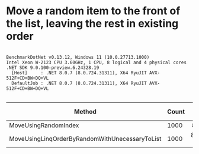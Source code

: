 # Move a random item to the front of the list, leaving the rest in existing order

```

BenchmarkDotNet v0.13.12, Windows 11 (10.0.27713.1000)
Intel Xeon W-2123 CPU 3.60GHz, 1 CPU, 8 logical and 4 physical cores
.NET SDK 9.0.100-preview.6.24328.19
  [Host]     : .NET 8.0.7 (8.0.724.31311), X64 RyuJIT AVX-512F+CD+BW+DQ+VL
  DefaultJob : .NET 8.0.7 (8.0.724.31311), X64 RyuJIT AVX-512F+CD+BW+DQ+VL


```
| Method                                         | Count | Mean        | Error       | StdDev      | Ratio  | RatioSD | Gen0   | Gen1   | Allocated | Alloc Ratio |
|----------------------------------------------- |------ |------------:|------------:|------------:|-------:|--------:|-------:|-------:|----------:|------------:|
| MoveUsingRandomIndex                           | 1000  |    824.2 ns |    14.61 ns |    12.95 ns |   1.00 |    0.00 | 0.0687 |      - |     304 B |        1.00 |
| MoveUsingLinqOrderByRandomWithUnecessaryToList | 1000  | 85,572.9 ns | 1,486.50 ns | 1,241.29 ns | 103.84 |    1.88 | 5.6152 | 0.2441 |   24696 B |       81.24 |
